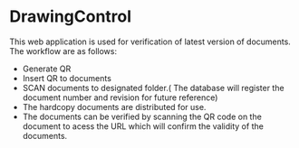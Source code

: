 # DrawingControl
This web application is used for verification of latest version of documents.  The workflow are as follows:
- Generate QR
- Insert QR to documents
- SCAN documents to designated folder.( The database will register the document number and revision for future reference)
- The hardcopy documents are distributed for use.
- The documents can be verified by scanning the QR code on the document to acess the URL which will confirm the validity of the documents.
